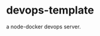 <!--
 * @Date: 2022-06-08 21:44:29
 * @LastEditors: wangpeng
 * @LastEditTime: 2022-06-08 21:45:32
 * @FilePath: /devops-template/README.md
-->
# devops-template
a node-docker devops server.
